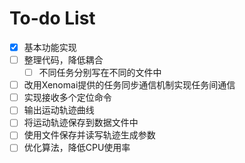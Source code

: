 To-do List
==============

- [x] 基本功能实现
- [ ] 整理代码，降低耦合
    - [ ] 不同任务分别写在不同的文件中
- [ ] 改用Xenomai提供的任务同步通信机制实现任务间通信
- [ ] 实现接收多个定位命令
- [ ] 输出运动轨迹曲线
- [ ] 将运动轨迹保存到数据文件中
- [ ] 使用文件保存并读写轨迹生成参数
- [ ] 优化算法，降低CPU使用率